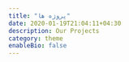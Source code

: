 ```yaml
---
title: "پروژه ها"
date: 2020-01-19T21:04:11+04:30
description: Our Projects
category: theme
enableBio: false
---
```

